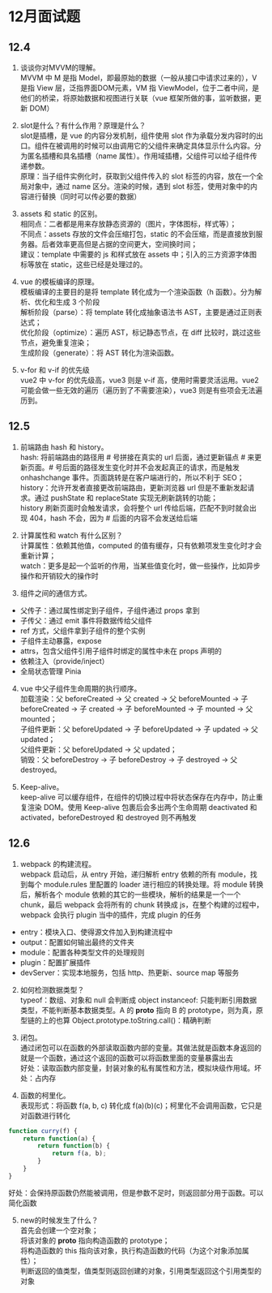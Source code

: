 # 12月面试题

## 12.4

1. 谈谈你对MVVM的理解。 <br />
MVVM 中 M 是指 Model，即最原始的数据（一般从接口中请求过来的），V 是指 View 层，泛指界面DOM元素，VM 指 ViewModel，位于二者中间，是他们的桥梁，将原始数据和视图进行关联（vue 框架所做的事，监听数据，更新 DOM）

2. slot是什么？有什么作用？原理是什么？ <br />
slot是插槽，是 vue 的内容分发机制，组件使用 slot 作为承载分发内容时的出口。组件在被调用的时候可以由调用它的父组件来确定具体显示什么内容。分为匿名插槽和具名插槽（name 属性）。作用域插槽，父组件可以给子组件传递参数。 <br />
原理：当子组件实例化时，获取到父组件传入的 slot 标签的内容，放在一个全局对象中，通过 name 区分。渲染的时候，遇到 slot 标签，使用对象中的内容进行替换（同时可以传必要的数据）

3. assets 和 static 的区别。 <br />
相同点：二者都是用来存放静态资源的（图片，字体图标，样式等）； <br />
不同点：assets 存放的文件会压缩打包，static 的不会压缩，而是直接放到服务器。后者效率更高但是占据的空间更大，空间换时间； <br />
建议：template 中需要的 js 和样式放在 assets 中；引入的三方资源字体图标等放在 static，这些已经是处理过的。

4. vue 的模板编译的原理。 <br />
模板编译的主要目的是将 template 转化成为一个渲染函数（h 函数）。分为解析、优化和生成 3 个阶段 <br />
解析阶段（parse）：将 template 转化成抽象语法书 AST，主要是通过正则表达式； <br />
优化阶段（optimize）：遍历 AST，标记静态节点，在 diff 比较时，跳过这些节点，避免重复渲染； <br />
生成阶段（generate）：将 AST 转化为渲染函数。

5. v-for 和 v-if 的优先级 <br />
vue2 中 v-for 的优先级高，vue3 则是 v-if 高，使用时需要灵活运用。vue2 可能会做一些无效的遍历（遍历到了不需要渲染），vue3 则是有些项会无法遍历到。

## 12.5

1. 前端路由 hash 和 history。 <br />
hash: 将前端路由的路径用 # 号拼接在真实的 url 后面，通过更新锚点 # 来更新页面。# 号后面的路径发生变化时并不会发起真正的请求，而是触发 onhashchange 事件。页面跳转是在客户端进行的，所以不利于 SEO； <br />
history：允许开发者直接更改前端路由，更新浏览器 url 但是不重新发起请求。通过 pushState 和 replaceState 实现无刷新跳转的功能； <br />
history 刷新页面时会触发请求，会将整个 url 传给后端，匹配不到时就会出现 404，hash 不会，因为 # 后面的内容不会发送给后端

2. 计算属性和 watch 有什么区别？ <br />
计算属性：依赖其他值，computed 的值有缓存，只有依赖项发生变化时才会重新计算； <br />
watch：更多是起一个监听的作用，当某些值变化时，做一些操作，比如异步操作和开销较大的操作时

3. 组件之间的通信方式。 <br />
+ 父传子：通过属性绑定到子组件，子组件通过 props 拿到
+ 子传父：通过 emit 事件将数据传给父组件
+ ref 方式，父组件拿到子组件的整个实例
+ 子组件主动暴露，expose
+ attrs，包含父组件引用子组件时绑定的属性中未在 props 声明的
+ 依赖注入（provide/inject）
+ 全局状态管理 Pinia

4. vue 中父子组件生命周期的执行顺序。 <br />
加载渲染：父 beforeCreated -> 父 created -> 父 beforeMounted -> 子 beforeCreated -> 子 created -> 子 beforeMounted -> 子 mounted -> 父 mounted； <br />
子组件更新：父 beforeUpdated -> 子 beforeUpdated -> 子 updated -> 父 updated； <br />
父组件更新：父 beforeUpdated -> 父 updated； <br />
销毁：父 beforeDestroy -> 子 beforeDestroy -> 子 destroyed -> 父 destroyed。

5. Keep-alive。 <br />
keep-alive 可以缓存组件，在组件的切换过程中将状态保存在内存中，防止重复渲染 DOM。使用 Keep-alive 包裹后会多出两个生命周期 deactivated 和 activated，beforeDestroyed 和 destroyed 则不再触发

## 12.6

1. webpack 的构建流程。 <br />
webpack 启动后，从 entry 开始，递归解析 entry 依赖的所有 module，找到每个 module.rules 里配置的 loader 进行相应的转换处理。将 module 转换后，解析各个 module 依赖的其它的一些模块，解析的结果是一个一个 chunk，最后 webpack 会将所有的 chunk 转换成 js，在整个构建的过程中，webpack 会执行 plugin 当中的插件，完成 plugin 的任务  <br />
+ entry：模块入口、使得源文件加入到构建流程中
+ output：配置如何输出最终的文件夹
+ module：配置各种类型文件的处理规则
+ plugin：配置扩展插件
+ devServer：实现本地服务，包括 http、热更新、source map 等服务

2. 如何检测数据类型？ <br />
typeof：数组、对象和 null 会判断成 object
instanceof: 只能判断引用数据类型，不能判断基本数据类型。A 的 __proto__ 指向 B 的 prototype，则为真，原型链的上的也算
Object.prototype.toString.call()：精确判断

3. 闭包。 <br />
通过闭包可以在函数的外部读取函数内部的变量。其做法就是函数本身返回的就是一个函数，通过这个返回的函数可以将函数里面的变量暴露出去 <br />
好处：读取函数内部变量，封装对象的私有属性和方法，模拟块级作用域。坏处：占内存

4. 函数的柯里化。 <br />
表现形式：将函数 f(a, b, c) 转化成 f(a)(b)(c)；柯里化不会调用函数，它只是对函数进行转化
```js
function curry(f) {
	return function(a) {
		return function(b) {
			return f(a, b);
		}
	}
}
```
好处：会保持原函数仍然能被调用，但是参数不足时，则返回部分用于函数。可以简化函数

5. new的时候发生了什么？ <br />
首先会创建一个空对象； <br />
将该对象的 __proto__ 指向构造函数的 prototype； <br />
将构造函数的 this 指向该对象，执行构造函数的代码（为这个对象添加属性）； <br />
判断返回的值类型，值类型则返回创建的对象，引用类型返回这个引用类型的对象